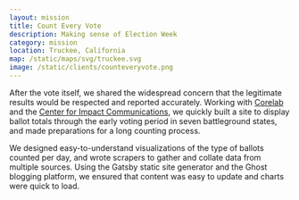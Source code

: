 ```yaml
---
layout: mission
title: Count Every Vote
description: Making sense of Election Week
category: mission
location: Truckee, California
map: /static/maps/svg/truckee.svg
image: /static/clients/counteveryvote.png
---
```


After the vote itself, we shared the widespread concern that the legitimate results would be respected and reported accurately. Working with [Corelab](http://corelab.co) and the [Center for Impact Communications](https://impactcomms.org), we quickly built a site to display ballot totals through the early voting period in seven battleground states, and made preparations for a long counting process.

We designed easy-to-understand visualizations of the type of ballots counted per day, and wrote scrapers to gather and collate data from multiple sources. Using the Gatsby static site generator and the Ghost blogging platform, we ensured that content was easy to update and charts were quick to load.
